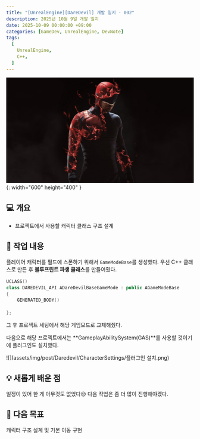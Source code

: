 ```yaml
---
title: "[UnrealEngine][DareDevil] 개발 일지 - 002"
description: 2025년 10월 9일 개발 일지
date: 2025-10-09 00:00:00 +09:00
categories: [GameDev, UnrealEngine, DevNote]
tags:
  [
    UnrealEngine,
    C++,
  ]
---
```


![](assets/img/post/Daredevil/Daredevil.png){: width="600" height="400" }

## 💻 개요

- 프로젝트에서 사용할 캐릭터 클래스 구조 설계

## 🤔 작업 내용

플레이어 캐릭터를 필드에 스폰하기 위해서 `GameModeBase`를 생성했다. 우선 C++ 클래스로 만든 후 **블루프린트 파생 클래스**를 만들어줬다.

```c++
UCLASS()
class DAREDEVIL_API ADareDevilBaseGameMode : public AGameModeBase
{
	GENERATED_BODY()
	
};
```

그 후 프로젝트 세팅에서 해당 게임모드로 교체해줬다.

다음으로 해당 프로젝트에서는 **GameplayAbilitySystem(GAS)**를 사용할 것이기에 플러그인도 설치했다.

![](assets/img/post/Daredevil/CharacterSettings/플러그인 설치.png)

## 💡 새롭게 배운 점

일정이 있어 한 게 아무것도 없었다😑 다음 작업은 좀 더 많이 진행해야겠다.

## 🚀 다음 목표

캐릭터 구조 설계 및 기본 이동 구현